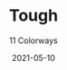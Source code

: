 ---
image_primary: "img/product_main_128_Joseph-Noble-Tough-Main4.jpg"
image_secondary: "img/colorway_128_steel.jpg"
description: "The%20Perfect%20Textile.%A0%20Like%20no%20other."
tags: 
  - "Textiles"
designer: "Joseph Noble"
href: "https://www.josephnoble.com/collections/tough/"
title: "Tough"
subtitle: "11 Colorways"
category: "Textiles"
manufacturer: "Joseph Noble"
slug: "/manufacturers/joseph-noble/textiles/joseph-noble-tough"
date: "2021-05-10"
---
